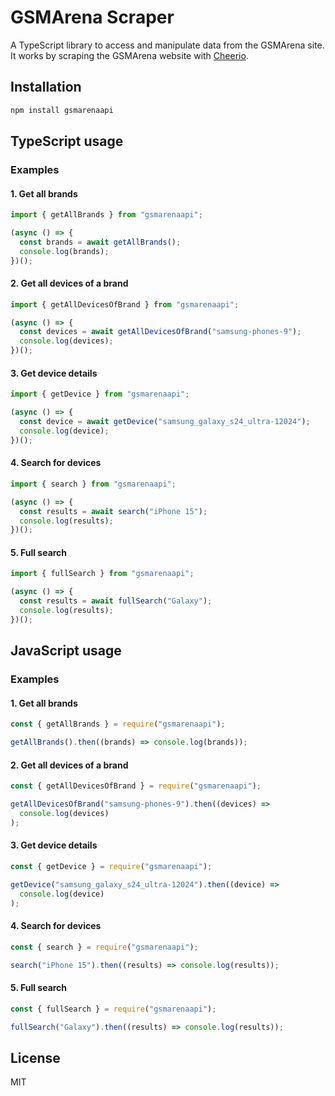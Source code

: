 # GSMArena Scraper

A TypeScript library to access and manipulate data from the GSMArena site.
It works by scraping the GSMArena website with [Cheerio](https://cheerio.js.org/).

## Installation

```bash
npm install gsmarenaapi
```

## TypeScript usage

### Examples

#### 1. Get all brands

```typescript
import { getAllBrands } from "gsmarenaapi";

(async () => {
  const brands = await getAllBrands();
  console.log(brands);
})();
```

#### 2. Get all devices of a brand

```typescript
import { getAllDevicesOfBrand } from "gsmarenaapi";

(async () => {
  const devices = await getAllDevicesOfBrand("samsung-phones-9");
  console.log(devices);
})();
```

#### 3. Get device details

```typescript
import { getDevice } from "gsmarenaapi";

(async () => {
  const device = await getDevice("samsung_galaxy_s24_ultra-12024");
  console.log(device);
})();
```

#### 4. Search for devices

```typescript
import { search } from "gsmarenaapi";

(async () => {
  const results = await search("iPhone 15");
  console.log(results);
})();
```

#### 5. Full search

```typescript
import { fullSearch } from "gsmarenaapi";

(async () => {
  const results = await fullSearch("Galaxy");
  console.log(results);
})();
```

## JavaScript usage

### Examples

#### 1. Get all brands

```js
const { getAllBrands } = require("gsmarenaapi");

getAllBrands().then((brands) => console.log(brands));
```

#### 2. Get all devices of a brand

```js
const { getAllDevicesOfBrand } = require("gsmarenaapi");

getAllDevicesOfBrand("samsung-phones-9").then((devices) =>
  console.log(devices)
);
```

#### 3. Get device details

```js
const { getDevice } = require("gsmarenaapi");

getDevice("samsung_galaxy_s24_ultra-12024").then((device) =>
  console.log(device)
);
```

#### 4. Search for devices

```js
const { search } = require("gsmarenaapi");

search("iPhone 15").then((results) => console.log(results));
```

#### 5. Full search

```js
const { fullSearch } = require("gsmarenaapi");

fullSearch("Galaxy").then((results) => console.log(results));
```

## License

MIT
